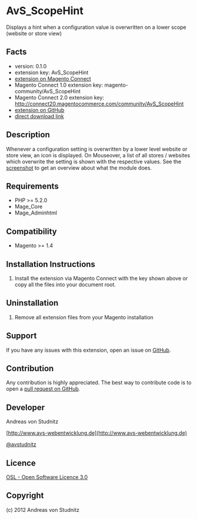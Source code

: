 AvS_ScopeHint
=====================
Displays a hint when a configuration value is overwritten on a lower scope (website or store view)

Facts
-----
- version: 0.1.0
- extension key: AvS_ScopeHint
- [extension on Magento Connect](http://www.magentocommerce.com/magento-connect/scope-hint.html)
- Magento Connect 1.0 extension key: magento-community/AvS_ScopeHint
- Magento Connect 2.0 extension key: http://connect20.magentocommerce.com/community/AvS_ScopeHint
- [extension on GitHub](https://github.com/avstudnitz/AvS_ScopeHint)
- [direct download link](https://github.com/avstudnitz/AvS_ScopeHint/archive/master.tar.gz)

Description
-----------
Whenever a configuration setting is overwritten by a lower level website or store view, an icon is displayed.
On Mouseover, a list of all stores / websites which overwrite the setting is shown with the respective values.
See the [screenshot](http://www.avs-webentwicklung.de/fileadmin/modules/AvS_ScopeHint.png) to get an overview about what the module does.

Requirements
------------
- PHP >= 5.2.0
- Mage_Core
- Mage_Adminhtml

Compatibility
-------------
- Magento >= 1.4

Installation Instructions
-------------------------
1. Install the extension via Magento Connect with the key shown above or copy all the files into your document root.

Uninstallation
--------------
1. Remove all extension files from your Magento installation

Support
-------
If you have any issues with this extension, open an issue on [GitHub](https://github.com/avstudnitz/AvS_ScopeHint/issues).

Contribution
------------
Any contribution is highly appreciated. The best way to contribute code is to open a [pull request on GitHub](https://help.github.com/articles/using-pull-requests).

Developer
---------
Andreas von Studnitz

[http://www.avs-webentwicklung.de](http://www.avs-webentwicklung.de)

[@avstudnitz](https://twitter.com/avstudnitz)

Licence
-------
[OSL - Open Software Licence 3.0](http://opensource.org/licenses/osl-3.0.php)

Copyright
---------
(c) 2012 Andreas von Studnitz
